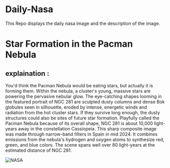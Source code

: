 # Daily-Nasa

This Repo displays the daily nasa image and the description of the image.

<!--NASA-->
# Star Formation in the Pacman Nebula
## explaination :

You'd think the Pacman Nebula would be eating stars, but actually it is forming them. Within the nebula, a cluster's young, massive stars are powering the pervasive nebular glow. The eye-catching shapes looming in the featured portrait of NGC 281 are sculpted dusty columns and dense Bok globules seen in silhouette, eroded by intense, energetic winds and radiation from the hot cluster stars. If they survive long enough, the dusty structures could also be sites of future star formation. Playfully called the Pacman Nebula because of its overall shape, NGC 281 is about 10,000 light-years away in the constellation Cassiopeia. This sharp composite image was made through narrow-band filters in Spain in mid 2024. It combines emissions from the nebula's hydrogen and oxygen atoms to synthesize red, green, and blue colors. The scene spans well over 80 light-years at the estimated distance of NGC 281.

![NASA](https://apod.nasa.gov/apod/image/2503/Pacman_Montilla_1080.jpg)
<!--/NASA-->